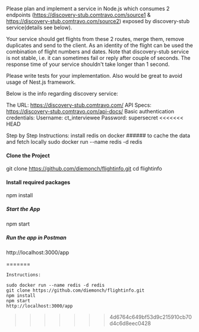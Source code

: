 Please plan and implement a service in Node.js which consumes 2 endpoints (https://discovery-stub.comtravo.com/source1 & https://discovery-stub.comtravo.com/source2) exposed by discovery-stub service(details see below).

Your service should get flights from these 2 routes, merge them, remove duplicates and send to the client.
As an identity of the flight can be used the combination of flight numbers and dates.
Note that discovery-stub service is not stable, i.e. it can sometimes fail or reply after couple of seconds. 
The response time of your service shouldn't take longer than 1 second.

Please write tests for your implementation. Also would be great to avoid usage of Nest.js framework.

Below is the info regarding discovery service:

The URL: https://discovery-stub.comtravo.com/
API Specs: https://discovery-stub.comtravo.com/api-docs/
Basic authentication credentials:
    Username: ct_interviewee
    Password: supersecret
<<<<<<< HEAD

Step by Step Instructions:
install redis on docker ###### to cache the data and fetch locally
sudo docker run --name redis -d redis

#### Clone the Project
git clone https://github.com/diemonch/flightinfo.git
cd flightinfo

#### Install required packages
npm install

##### Start the App
npm start

##### Run the app in Postman
http://localhost:3000/app

=======
    
    
    Instructions:
    
    sudo docker run --name redis -d redis
    git clone https://github.com/diemonch/flightinfo.git
    npm install
    npm start
    http://localhost:3000/app
    
    
>>>>>>> 4d6764c649bf53d9c215910cb70d4c6d8eec0428
